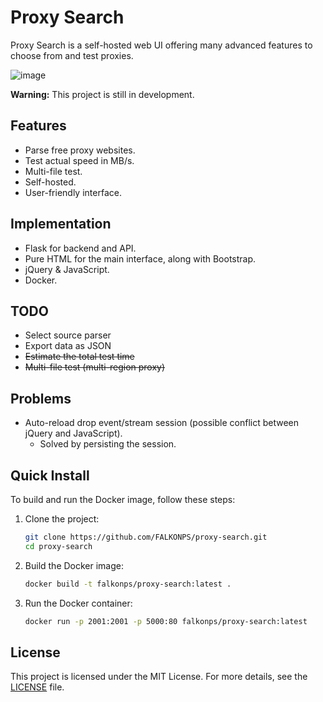 # Proxy Search

Proxy Search is a self-hosted web UI offering many advanced features to choose from and test proxies.

![image](https://github.com/user-attachments/assets/618b0d6c-bd54-407f-97a5-492c60a6e48a)

**Warning:** This project is still in development.

## Features

- Parse free proxy websites.
- Test actual speed in MB/s.
- Multi-file test.
- Self-hosted.
- User-friendly interface.

## Implementation

- Flask for backend and API.
- Pure HTML for the main interface, along with Bootstrap.
- jQuery & JavaScript.
- Docker.

## TODO

- Select source parser
- Export data as JSON
- <s>Estimate the total test time</s>
- <s>Multi-file test (multi-region proxy)</s>

## Problems

- Auto-reload drop event/stream session (possible conflict between jQuery and JavaScript).
  - Solved by persisting the session.


## Quick Install

To build and run the Docker image, follow these steps:

1. Clone the project:

   ```bash
   git clone https://github.com/FALKONPS/proxy-search.git
   cd proxy-search
   ```

2. Build the Docker image:

   ```bash
   docker build -t falkonps/proxy-search:latest .
   ```

3. Run the Docker container:

   ```bash
   docker run -p 2001:2001 -p 5000:80 falkonps/proxy-search:latest
   ```
## License

This project is licensed under the MIT License. For more details, see the [LICENSE](LICENSE) file.
